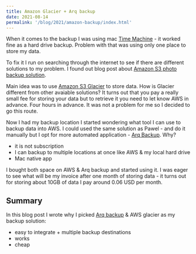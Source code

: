 ```yaml
---
title: Amazon Glacier + Arq backup
date: 2021-08-14
permalink: '/blog/2021/amazon-backup/index.html'
---
```


When it comes to the backup I was using mac [Time Machine](https://support.apple.com/en-us/HT201250) - it worked fine as a hard drive backup. Problem with that was using only one place to store my data.

To fix it I run on searching through the internet to see if there are different solutions to my problem. I found out blog post about [Amazon S3 photo backup solution](https://pawelgrzybek.com/my-amazon-s3-photo-backup-solution/).

Main idea was to use [Amazon S3 Glacier](https://aws.amazon.com/s3/glacier/) to store data. How is Glacier different from other avaiable solutions? It turns out that you pay a really small fee for storing your data but to retrieve it you need to let know AWS in advance. Four hours in advance. It was not a problem for me so I decided to go this route.

Now I had my backup location I started wondering what tool I can use to backup data into AWS. I could used the same solution as Pawel - and do it manually but I opt for more automated application - [Arq Backup](https://www.arqbackup.com/). Why?
* it is not subscription
* I can backup to multiple locations at once like AWS & my local hard drive
* Mac native app

I bought both space on AWS & Arq backup and started using it. I was eager to see what will be my invoice after one month of storing data - it turns out for storing about 10GB of data I pay around 0.06 USD per month.

## Summary
In this blog post I wrote why I picked [Arq backup](https://www.arqbackup.com/) & AWS glacier as my backup solution:
* easy to integrate + multiple backup destinations
* works
* cheap
